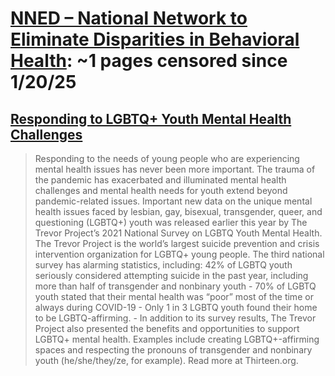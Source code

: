 



# [NNED – National Network to Eliminate Disparities in Behavioral Health](nned.net): ~1 pages censored since 1/20/25

## [Responding to LGBTQ+ Youth Mental Health Challenges](https://nned.net/10137/)


> Responding to the needs of young people who are experiencing mental health issues has never been more important. The trauma of the pandemic has exacerbated and illuminated mental health challenges and mental health needs for youth extend beyond pandemic-related issues. Important new data on the unique mental health issues faced by lesbian, gay, bisexual, transgender, queer, and questioning (LGBTQ+) youth was released earlier this year by The Trevor Project’s 2021 National Survey on LGBTQ Youth Mental Health. The Trevor Project is the world’s largest suicide prevention and crisis intervention organization for LGBTQ+ young people. The third national survey has alarming statistics, including: 42% of LGBTQ youth seriously considered attempting suicide in the past year, including more than half of transgender and nonbinary youth - 70% of LGBTQ youth stated that their mental health was “poor” most of the time or always during COVID-19 - Only 1 in 3 LGBTQ youth found their home to be LGBTQ-affirming. - In addition to its survey results, The Trevor Project also presented the benefits and opportunities to support LGBTQ+ mental health. Examples include creating LGBTQ+-affirming spaces and respecting the pronouns of transgender and nonbinary youth (he/she/they/ze, for example). Read more at Thirteen.org.